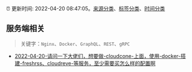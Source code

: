 :alarm_clock: 更新时间: 2022-04-20 08:47:05。[来源分类](../README.md)、[标签分类](../TAGS.md)、[时间分类](../TIMELINE.md)

## 服务端相关


> 关键字：`Nginx`、`Docker`、`GraphQL`、`REST`、`gRPC`



- [2022-04-20-请问一下大佬们，想要做-cloudcone-上面，使用-docker-搭建-freshrss、cloudreve-等服务，至少需要买怎么样的配置啊](https://www.v2ex.com/t/848151) 